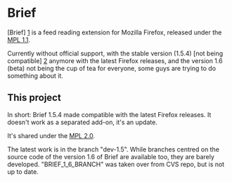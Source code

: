 Brief
=====

[Brief] [1] is a feed reading extension for Mozilla Firefox, released under the [MPL 1.1].

Currently without official support, with the stable version (1.5.4) [not being compatible] [2] anymore with the latest Firefox releases, and the version 1.6 (beta)
not being the cup of tea for everyone, some guys are trying to do something about it.


This project
------------

In short: Brief 1.5.4 made compatible with the latest Firefox releases. It doesn't work as a separated add-on, it's an update.

It's shared under the [MPL 2.0].

The latest work is in the branch "dev-1.5". While branches centred on the source code of the version 1.6 of Brief are available too, they are barely developed. "BRIEF_1_6_BRANCH" was taken over from CVS repo, but is not up to date.



[1]: https://addons.mozilla.org/firefox/addon/brief/
[2]: https://addons.mozilla.org/firefox/compatibility/reporter/brief@mozdev.org

[MPL 1.1]: http://www.mozilla.org/MPL/1.1/      "Mozilla Public License, version 1.1"
[MPL 2.0]: http://www.mozilla.org/MPL/2.0/      "Mozilla Public License, version 2.0"
